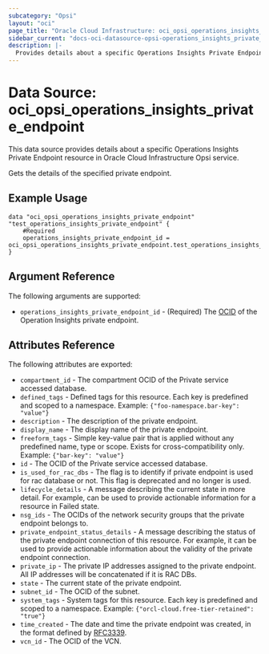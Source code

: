 ```yaml
---
subcategory: "Opsi"
layout: "oci"
page_title: "Oracle Cloud Infrastructure: oci_opsi_operations_insights_private_endpoint"
sidebar_current: "docs-oci-datasource-opsi-operations_insights_private_endpoint"
description: |-
  Provides details about a specific Operations Insights Private Endpoint in Oracle Cloud Infrastructure Opsi service
---
```


# Data Source: oci_opsi_operations_insights_private_endpoint
This data source provides details about a specific Operations Insights Private Endpoint resource in Oracle Cloud Infrastructure Opsi service.

Gets the details of the specified private endpoint.

## Example Usage

```hcl
data "oci_opsi_operations_insights_private_endpoint" "test_operations_insights_private_endpoint" {
	#Required
	operations_insights_private_endpoint_id = oci_opsi_operations_insights_private_endpoint.test_operations_insights_private_endpoint.id
}
```

## Argument Reference

The following arguments are supported:

* `operations_insights_private_endpoint_id` - (Required) The [OCID](https://docs.cloud.oracle.com/iaas/Content/General/Concepts/identifiers.htm) of the Operation Insights private endpoint.


## Attributes Reference

The following attributes are exported:

* `compartment_id` - The compartment OCID of the Private service accessed database.
* `defined_tags` - Defined tags for this resource. Each key is predefined and scoped to a namespace. Example: `{"foo-namespace.bar-key": "value"}` 
* `description` - The description of the private endpoint.
* `display_name` - The display name of the private endpoint.
* `freeform_tags` - Simple key-value pair that is applied without any predefined name, type or scope. Exists for cross-compatibility only. Example: `{"bar-key": "value"}` 
* `id` - The OCID of the Private service accessed database.
* `is_used_for_rac_dbs` - The flag is to identify if private endpoint is used for rac database or not. This flag is deprecated and no longer is used.
* `lifecycle_details` - A message describing the current state in more detail. For example, can be used to provide actionable information for a resource in Failed state.
* `nsg_ids` - The OCIDs of the network security groups that the private endpoint belongs to. 
* `private_endpoint_status_details` - A message describing the status of the private endpoint connection of this resource. For example, it can be used to provide actionable information about the validity of the private endpoint connection.
* `private_ip` - The private IP addresses assigned to the private endpoint. All IP addresses will be concatenated if it is RAC DBs. 
* `state` - The current state of the private endpoint.
* `subnet_id` - The OCID of the subnet.
* `system_tags` - System tags for this resource. Each key is predefined and scoped to a namespace. Example: `{"orcl-cloud.free-tier-retained": "true"}` 
* `time_created` - The date and time the private endpoint was created, in the format defined by [RFC3339](https://tools.ietf.org/html/rfc3339).
* `vcn_id` - The OCID of the VCN.

